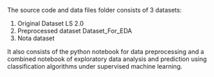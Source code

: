 The source code and data files folder consists of 3 datasets:
1. Original Dataset LS 2.0
2. Preprocessed dataset Dataset_For_EDA
3. Nota dataset

It also consists of the python notebook for data preprocessing and a combined notebook of exploratory data analysis and prediction using classification algorithms under supervised machine learning.
